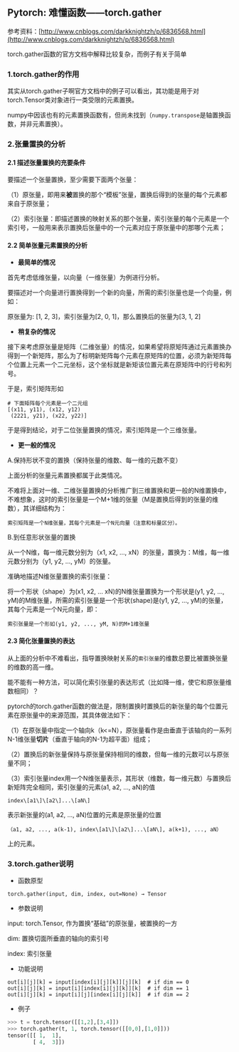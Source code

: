 ## Pytorch: 难懂函数——torch.gather

参考资料：[http://www.cnblogs.com/darkknightzh/p/6836568.html](http://www.cnblogs.com/darkknightzh/p/6836568.html)

torch.gather函数的官方文档中解释比较复杂，而例子有关于简单

### 1.torch.gather的作用

其实从torch.gather子啊官方文档中的例子可以看出，其功能是用于对torch.Tensor类对象进行一类受限的元素置换。

numpy中因该也有的元素置换函数有，但尚未找到（`numpy.transpose`是轴置换函数，并非元素置换）。

### 2.张量置换的分析

#### 2.1 描述张量置换的充要条件

要描述一个张量置换，至少需要下面两个张量：

（1）原张量，即用来**被**置换的那个“模板”张量，置换后得到的张量的每个元素都来自于原张量；

（2）索引张量：即描述置换的映射关系的那个张量，索引张量的每个元素是一个索引号，一般用来表示置换后张量中的一个元素对应于原张量中的那哪个元素；

#### 2.2 简单张量元素置换的分析

* **最简单的情况**

首先考虑低维张量，以向量（一维张量）为例进行分析。

要描述对一个向量进行置换得到一个新的向量，所需的索引张量也是一个向量，例如：

原张量为: \[1, 2, 3\]，索引张量为\[2, 0, 1\]，那么置换后的张量为\[3, 1, 2\]

* **稍复杂的情况**

接下来考虑原张量是矩阵（二维张量）的情况，如果希望将原矩阵通过元素置换办得到一个新矩阵，那么为了标明新矩阵每个元素在原矩阵的位置，必须为新矩阵每个位置上元素一个二元坐标，这个坐标就是新矩该位置元素在原矩阵中的行号和列号。

于是，索引矩阵形如

```sehll
# 下面矩阵每个元素是一个二元组
[(x11, y11), (x12, y12)
 (2221, y21), (x22, y22)]
```

于是得到结论，对于二位张量置换的情况，索引矩阵是一个三维张量。

* **更一般的情况**

A.保持形状不变的置换（保持张量的维数、每一维的元数不变）

上面分析的张量元素置换都属于此类情况。

不难将上面对一维、二维张量置换的分析推广到三维置换和更一般的N维置换中，不难想象，这时的索引张量是一个M+1维的张量（M是置换后得到的张量的维数），其详细结构为：

`索引矩阵是一个N维张量，其每个元素是一个N元向量（注意和标量区分）。`

B.到任意形状张量的置换

从一个N维，每一维元数分别为（x1, x2, ..., xN）的张量，置换为：M维，每一维元数分别为（y1, y2, ..., yM）的张量。

准确地描述N维张量置换的索引张量：

将一个形状（shape）为(x1, x2, ... xN)的N维张量置换为一个形状是(y1, y2, ..., yM)的M维张量，所需的索引张量是一个形状(shape)是(y1, y2, ..., yM)的张量，其每个元素是一个N元向量，即：

`索引张量是一个形如(y1, y2, ..., yM, N)的M+1维张量`

#### 2.3 简化张量置换的表达

从上面的分析中不难看出，指导置换映射关系的`索引张量`的维数总要比被置换张量的维数的高一维。

能不能有一种方法，可以简化索引张量的表达形式（比如降一维，使它和原张量维数相同）？

pytorch的torch.gather函数的做法是，限制置换时置换后的新张量的每个位置元素在原张量中的来源范围，其具体做法如下：

（1）在原张量中指定一个轴向k（k<=N），原张量看作是由垂直于该轴向的一系列N-1维张量**切片**（垂直于轴向的N-1为超平面）组成；

（2）置换后的新张量保持与原张量保持相同的维数，但每一维的元数可以与原张量不同；

（3）索引张量index用一个N维张量表示，其形状（维数，每一维元数）与置换后新矩阵完全相同，索引张量的元素(a1, a2, ..., aN)的值

`index\[a1\]\[a2\]...\[aN\]`

表示新张量的(a1, a2, ..., aN)位置的元素是原张量的位置

`（a1, a2, ..., a(k-1), index\[a1\]\[a2\]...\[aN\], a(k+1), ..., aN）`

上的元素。

### 3.torch.gather说明

* 函数原型

`torch.gather(input, dim, index, out=None) → Tensor`

* 参数说明

input: torch.Tensor, 作为置换“基础”的原张量，被置换的一方

dim: 置换切面所垂直的轴向的索引号

index: 索引张量

* 功能说明

```
out[i][j][k] = input[index[i][j][k]][j][k]  # if dim == 0
out[i][j][k] = input[i][index[i][j][k]][k]  # if dim == 1
out[i][j][k] = input[i][j][index[i][j][k]]  # if dim == 2
```

* 例子

```python
>>> t = torch.tensor([[1,2],[3,4]])
>>> torch.gather(t, 1, torch.tensor([[0,0],[1,0]]))
tensor([[ 1,  1],
        [ 4,  3]])
```